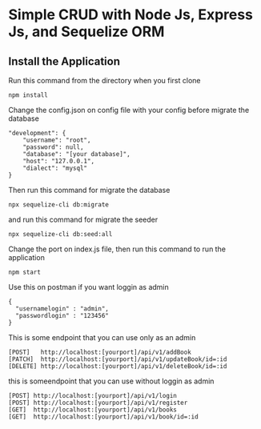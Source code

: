 # Simple CRUD with Node Js, Express Js, and Sequelize ORM

## Install the Application

Run this command from the directory when you first clone

    npm install

Change the config.json on config file with your config before migrate the database

    "development": {
        "username": "root",
        "password": null,
        "database": "[your database]",
        "host": "127.0.0.1",
        "dialect": "mysql"
    }
    

Then run this command for migrate the database

    npx sequelize-cli db:migrate

and run this command for migrate the seeder

    npx sequelize-cli db:seed:all

Change the port on index.js file, then run this command to run the application

    npm start

Use this on postman if you want loggin as admin

    {
      "usernamelogin" : "admin",
      "passwordlogin" : "123456"
    }

This is some endpoint that you can use only as an admin

    [POST]   http://localhost:[yourport]/api/v1/addBook
    [PATCH]  http://localhost:[yourport]/api/v1/updateBook/id=:id
    [DELETE] http://localhost:[yourport]/api/v1/deleteBook/id=:id

this is someendpoint that you can use without loggin as admin

    [POST] http://localhost:[yourport]/api/v1/login
    [POST] http://localhost:[yourport]/api/v1/register
    [GET]  http://localhost:[yourport]/api/v1/books
    [GET]  http://localhost:[yourport]/api/v1/book/id=:id